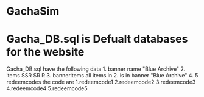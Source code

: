 
# GachaSim

# Gacha_DB.sql is Defualt databases for the website
  Gacha_DB.sql have the following data
    1. banner name "Blue Archive"
    2. items SSR SR R
    3. banneritems all items in 2. is in banner "Blue Archive"
    4. 5 redeemcodes the code are
       1.redeemcode1
       2.redeemcode2
       3.redeemcode3
       4.redeemcode4
       5.redeemcode5
